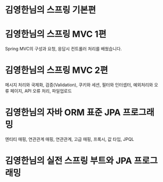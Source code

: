 # 김영한님의 스프링 기본편
# 김영한님의 스프링 MVC 1편
Spring MVC의 구성과 요청, 응답시 컨트롤러 처리를 배웠습니다.

# 김영한님의 스프링 MVC 2편
메시지 처리와 국제화, 
검증(Validation), 
쿠키와 세션, 
필터와 인터셉터, 
예외처리와 오류 페이지,
API 오류 처리,
파일업로드

# 김영한님의 자바 ORM 표준 JPA 프로그래밍
엔티티 매핑, 연관관계 매핑, 연관관계, 고급 매핑, 프록시, 값 타입, JPQL

# 김영한님의 실전 스프링 부트와 JPA 프로그래밍 
